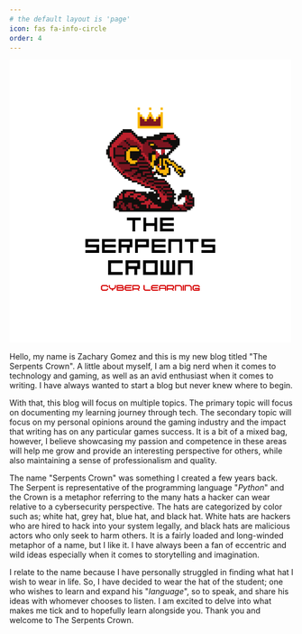 ```yaml
---
# the default layout is 'page'
icon: fas fa-info-circle
order: 4
---
```

![Serpent Logo](images/Serpents.png)

Hello, my name is Zachary Gomez and this is my new blog titled "The Serpents Crown". A little about myself, I am a big nerd when it comes to technology and gaming, as well as an avid enthusiast when it comes to writing. I have always wanted to start a blog but never knew where to begin.

With that, this blog will focus on multiple topics. The primary topic will focus on documenting my learning journey through tech. The secondary topic will focus on my personal opinions around the gaming industry and the impact that writing has on any particular games success. It is a bit of a mixed bag, however, I believe showcasing my passion and competence in these areas will help me grow and provide an interesting perspective for others, while also maintaining a sense of professionalism and quality.

The name "Serpents Crown" was something I created a few years back. The Serpent is representative of the programming language "*Python*" and the Crown is a metaphor referring to the many hats a hacker can wear relative to a cybersecurity perspective. The hats are categorized by color such as; white hat, grey hat, blue hat, and black hat. White hats are hackers who are hired to hack into your system legally, and black hats are malicious actors who only seek to harm others. It is a fairly loaded and long-winded metaphor of a name, but I like it. I have always been a fan of eccentric and wild ideas especially when it comes to storytelling and imagination.

I relate to the name because I have personally struggled in finding what hat I wish to wear in life. So, I have decided to wear the hat of the student; one who wishes to learn and expand his "*language*", so to speak, and share his ideas with whomever chooses to listen. I am excited to delve into what makes me tick and to hopefully learn alongside you. Thank you and welcome to The Serpents Crown.